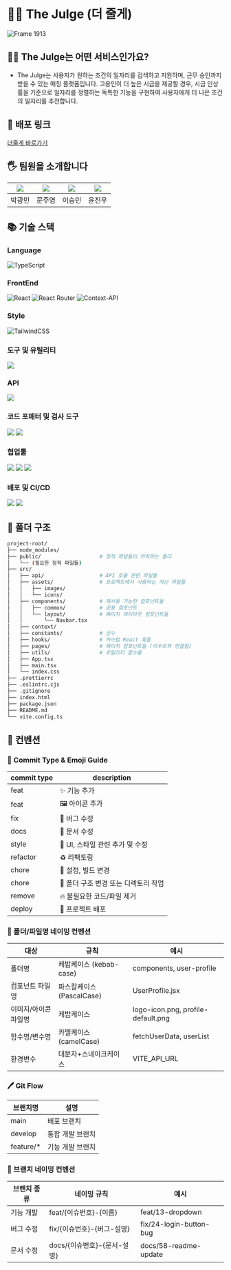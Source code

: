 # 🧑‍💼 The Julge (더 줄게)
![Frame 1913](https://github.com/user-attachments/assets/52e2d466-029e-4832-b69d-486072faeb95)


## 🧑‍💼 The Julge는 어떤 서비스인가요?
- The Julge는 사용자가 원하는 조건의 일자리를 검색하고 지원하며, 근무 승인까지 받을 수 있는 매칭 플랫폼입니다.
  고용인이 더 높은 시급을 제공할 경우, 시급 인상률을 기준으로 일자리를 정렬하는 독특한 기능을 구현하여 사용자에게 더 나은 조건의 일자리를 추천합니다.
## 🚀 배포 링크
[더줄게 바로가기](https://the-julge-eight.vercel.app/) 

## 🖐️ 팀원을 소개합니다
|[![](https://avatars.githubusercontent.com/u/198836946?v=4)](https://github.com/minimo-9)|[![](https://avatars.githubusercontent.com/u/127847577?v=4)](https://github.com/Moon-ju-young)|[![](https://avatars.githubusercontent.com/u/166713026?v=4)](https://github.com/dltmdals3929)|[![](https://avatars.githubusercontent.com/u/127362044?v=4)](https://github.com/Yun-Jinwoo)|
|:---:|:---:|:---:|:---:|
| 박광민 | 문주영 | 이승민 | 윤진우 |

## 📚 기술 스택

### Language 
![TypeScript](https://img.shields.io/badge/typescript-%23007ACC.svg?style=for-the-badge&logo=typescript&logoColor=white)

### FrontEnd
![React](https://img.shields.io/badge/react-%2320232a.svg?style=for-the-badge&logo=react&logoColor=%2361DAFB) ![React Router](https://img.shields.io/badge/React_Router-CA4245?style=for-the-badge&logo=react-router&logoColor=white) ![Context-API](https://img.shields.io/badge/Context--Api-000000?style=for-the-badge&logo=react)

### Style
![TailwindCSS](https://img.shields.io/badge/tailwindcss-%2338B2AC.svg?style=for-the-badge&logo=tailwind-css&logoColor=white)

### 도구 및 유틸리티
<img src="https://img.shields.io/badge/vite-%23646CFF.svg?style=for-the-badge&logo=vite&logoColor=white">

### API
<img src="https://img.shields.io/badge/axios-5A29E4?style=for-the-badge&logo=axios&logoColor=white">

### 코드 포매터 및 검사 도구
<img src="https://img.shields.io/badge/ESLint-4B32C3?style=for-the-badge&logo=eslint&logoColor=white"> <img src="https://img.shields.io/badge/Prettier-F7B93E?style=for-the-badge&logo=prettier&logoColor=black">

### 협업툴
<img src="https://img.shields.io/badge/github-%23121011.svg?style=for-the-badge&logo=github&logoColor=white"> <img src="https://img.shields.io/badge/Notion-%23000000.svg?style=for-the-badge&logo=notion&logoColor=white"> <img src="https://img.shields.io/badge/Discord-%235865F2.svg?style=for-the-badge&logo=discord&logoColor=white">

### 배포 및 CI/CD
<img src="https://img.shields.io/badge/vercel-%23000000.svg?style=for-the-badge&logo=vercel&logoColor=white"> <img src="https://img.shields.io/badge/GitHub_Actions-2088FF?style=for-the-badge&logo=github-actions&logoColor=white">

## 📂 폴더 구조
``` bash
project-root/
├── node_modules/
├── public/                   # 정적 파일들이 위치하는 폴더
│   └── (필요한 정적 파일들)
├── src/
│   ├── api/                  # API 호출 관련 파일들
│   ├── assets/               # 프로젝트에서 사용하는 자산 파일들
│   │   ├── images/   
│   │   └── icons/                    
│   ├── components/           # 재사용 가능한 컴포넌트들
│   │   ├── common/           # 공용 컴포넌트  
│   │   └── layout/           # 페이지 레이아웃 컴포넌트들
│   │       └── Navbar.tsx    
│   ├── context/
│   ├── constants/            # 상수
│   ├── hooks/                # 커스텀 React 훅들
│   ├── pages/                # 페이지 컴포넌트들 (라우트와 연결됨)            
│   ├── utils/                # 유틸리티 함수들
│   ├── App.tsx               
│   ├── main.tsx              
│   └── index.css             
├── .prettierrc
├── .eslintrc.cjs             
├── .gitignore                
├── index.html                
├── package.json              
├── README.md                 
└── vite.config.ts           
```

## 📝 컨벤션

### 🧐 Commit Type & Emoji Guide

| **commit type** | **description** |
|---------------|----------------|
| feat | ✨ 기능 추가 |
| feat | 🖼️ 아이콘 추가 |
| fix | 🐛 버그 수정 |
| docs | 📝 문서 수정 |
| style | 🎨 UI, 스타일 관련 추가 및 수정 |
| refactor | ♻️ 리팩토링 |
| chore | 🔧 설정, 빌드 변경 |
| chore | 📁 폴더 구조 변경 또는 디렉토리 작업 |
| remove | 🔥 불필요한 코드/파일 제거 |
| deploy | 🚀 프로젝트 배포 |



### 📂 폴더/파일명 네이밍 컨벤션

| **대상** | **규칙** | **예시** |
| --- | --- | --- |
| 폴더명 | 케밥케이스 (kebab-case) | components, user-profile |
| 컴포넌트 파일명 | 파스칼케이스 (PascalCase) | UserProfile.jsx |
| 이미지/아이콘 파일명 | 케밥케이스 | logo-icon.png, profile-default.png |
| 함수명/변수명 | 카멜케이스 (camelCase) | fetchUserData, userList |
| 환경변수 | 대문자+스네이크케이스 | VITE_API_URL |

### 🖊️ Git Flow

| **브랜치명** | **설명** |
|------------|---------|
| main | 배포 브랜치 |
| develop | 통합 개발 브랜치 |
| feature/* | 기능 개발 브랜치 |

### 🌿 브랜치 네이밍 컨벤션

| **브랜치 종류** | **네이밍 규칙** | **예시** |
| --- | --- | --- |
| 기능 개발 | feat/{이슈번호}-{이름} | feat/13-dropdown |
| 버그 수정 | fix/{이슈번호}-{버그-설명} | fix/24-login-button-bug |
| 문서 수정 | docs/{이슈번호}-{문서-설명} | docs/58-readme-update |

